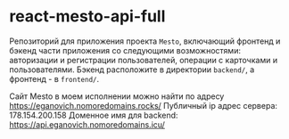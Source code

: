# react-mesto-api-full
Репозиторий для приложения проекта `Mesto`, включающий фронтенд и бэкенд части приложения со следующими возможностями: авторизации и регистрации пользователей, операции с карточками и пользователями. Бэкенд расположите в директории `backend/`, а фронтенд - в `frontend/`. 
  
Сайт Mesto в моем исполнении можно найти по адресу <https://eganovich.nomoredomains.rocks/>
Публичный ip адрес сервера: 178.154.200.158
Доменное имя для backend: <https://api.eganovich.nomoredomains.icu/>